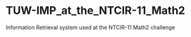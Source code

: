 TUW-IMP_at_the_NTCIR-11_Math2
=============================

Information Retrieval system used at the NTCIR-11 Math2 challenge
